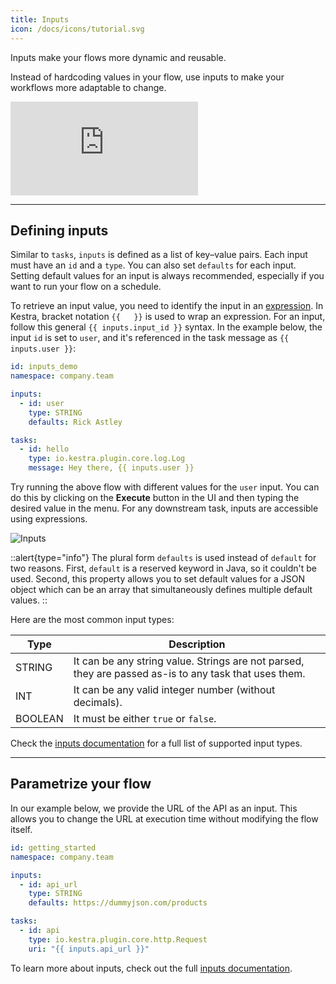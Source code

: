 ```yaml
---
title: Inputs
icon: /docs/icons/tutorial.svg
---
```


Inputs make your flows more dynamic and reusable.

Instead of hardcoding values in your flow, use inputs to make your workflows more adaptable to change.

<div class="video-container">
  <iframe src="https://www.youtube.com/embed/uml91UcDd-E?si=5WMFeIQ7gKsb2YB6" title="YouTube video player" frameborder="0" allow="accelerometer; autoplay; clipboard-write; encrypted-media; gyroscope; picture-in-picture; web-share" referrerpolicy="strict-origin-when-cross-origin" allowfullscreen></iframe>
</div>

---

## Defining inputs

Similar to `tasks`, `inputs`  is defined as a list of key–value pairs. Each input must have an `id` and a `type`. You can also set `defaults` for each input. Setting default values for an input is always recommended, especially if you want to run your flow on a schedule.

To retrieve an input value, you need to identify the input in an [expression](../expressions/index.md). In Kestra, bracket notation `{{   }}` is used to wrap an expression. For an input, follow this general `{{ inputs.input_id }}` syntax. In the example below, the input `id` is set to `user`, and it's referenced in the task message as `{{ inputs.user }}`:

```yaml
id: inputs_demo
namespace: company.team

inputs:
  - id: user
    type: STRING
    defaults: Rick Astley

tasks:
  - id: hello
    type: io.kestra.plugin.core.log.Log
    message: Hey there, {{ inputs.user }}
```

Try running the above flow with different values for the `user` input. You can do this by clicking on the **Execute** button in the UI and then typing the desired value in the menu. For any downstream task, inputs are accessible using expressions.

![Inputs](/docs/tutorial/inputs/inputs.png)

::alert{type="info"}
The plural form `defaults` is used instead of `default` for two reasons. First, `default` is a reserved keyword in Java, so it couldn't be used. Second, this property allows you to set default values for a JSON object which can be an array that simultaneously defines multiple default values.
::

Here are the most common input types:

| Type    | Description                                                                                           |
|---------|-------------------------------------------------------------------------------------------------------|
| STRING  | It can be any string value. Strings are not parsed, they are passed as-is to any task that uses them. |
| INT     | It can be any valid integer number (without decimals).                                                |
| BOOLEAN | It must be either `true` or `false`.                                                                  |

Check the [inputs documentation](../04.workflow-components/05.inputs.md) for a full list of supported input types.

---

## Parametrize your flow

In our example below, we provide the URL of the API as an input. This allows you to change the URL at execution time without modifying the flow itself.

```yaml
id: getting_started
namespace: company.team

inputs:
  - id: api_url
    type: STRING
    defaults: https://dummyjson.com/products

tasks:
  - id: api
    type: io.kestra.plugin.core.http.Request
    uri: "{{ inputs.api_url }}"
```

To learn more about inputs, check out the full [inputs documentation](../04.workflow-components/05.inputs.md).
